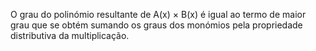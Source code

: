 O grau do polinómio resultante de A(x) × B(x) é igual ao termo de maior grau que se obtém sumando os graus dos monómios pela propriedade distributiva da multiplicação.